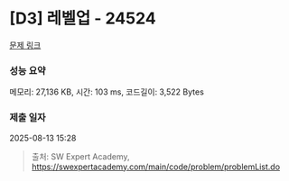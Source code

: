 # [D3] 레벨업 - 24524 

[문제 링크](https://swexpertacademy.com/main/code/problem/problemDetail.do?contestProbId=AZelvp3qmdDHBISV) 

### 성능 요약

메모리: 27,136 KB, 시간: 103 ms, 코드길이: 3,522 Bytes

### 제출 일자

2025-08-13 15:28



> 출처: SW Expert Academy, https://swexpertacademy.com/main/code/problem/problemList.do